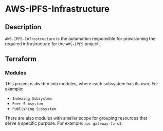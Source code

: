 # AWS-IPFS-Infrastructure

## Description

`AWS-IPFS-Infrastructure` is the automation responsible for provisioning the required infrastructure for the `AWS-IPFS` project.

## Terraform

### Modules

This project is divided into modules, where each subsystem has its own. For example:

- `Indexing Subsystem`
- `Peer Subsystem`
- `Publishing Subsystem`

There are also modules with smaller scope for grouping resources that serve a specific purpose. For example: `api-gateway-to-s3`.
